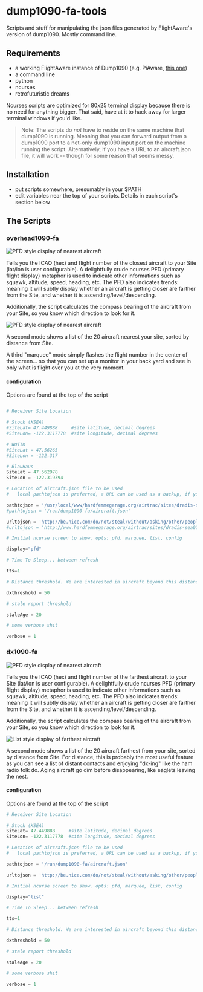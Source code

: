 # dump1090-fa-tools
Scripts and stuff for manipulating the json files generated by FlightAware's version of dump1090. Mostly command line.

## Requirements
- a working FlightAware instance of Dump1090 (e.g. PiAware, [this one](https://github.com/flightaware/dump1090))
- a command line
- python
- ncurses
- retrofuturistic dreams

Ncurses scripts are optimized for 80x25 terminal display because there is no need for anything bigger. That said, have at it to hack away for larger terminal windows if you'd like.

> Note: The scripts do *not* have to reside on the same machine that dump1090 is running. Meaning that you can forward output from a dump1090 port to a net-only dump1090 input port on the machine running the script. Alternatively, if you have a URL to an aircraft.json file, it will work -- though for some reason that seems messy.

## Installation
- put scripts somewhere, presumably in your $PATH
- edit variables near the top of your scripts. Details in each script's section below


## The Scripts

### overhead1090-fa

![PFD style display of nearest aircraft](https://github.com/hardfemmegarage/dump1090-fa-tools/blob/screenshots/overhead1090-fa-PFD.png)

Tells you the ICAO (hex) and flight number of the closest aircraft to your Site (lat/lon is user configurable). A delightfully crude ncurses PFD (primary flight display) metaphor is used to indicate other informations such as squawk, altitude, speed, heading, etc. The PFD also indicates trends: meaning it will subtly display whether an aircraft is getting closer are farther from the Site, and whether it is ascending/level/descending.

Additionally, the script calculates the compass bearing of the aircraft from your Site, so you know which direction to look for it.

![PFD style display of nearest aircraft](https://github.com/hardfemmegarage/dump1090-fa-tools/blob/screenshots/overhead1090-fa-LIST.png)

A second mode shows a list of the 20 aircraft nearest your site, sorted by distance from Site.

A third "marquee" mode simply flashes the flight number in the center of the screen... so that you can set up a monitor in your back yard and see in only what is flight over you at the very moment.

#### configuration

Options are found at the top of the script

```python

# Receiver Site Location

# Stock (KSEA)
#SiteLat= 47.449888     #site latitude, decimal degrees
#SiteLon= -122.3117778  #site longitude, decimal degrees

# WOTIK
#SiteLat = 47.56265
#SiteLon = -122.317

# BlauHaus
SiteLat = 47.562978
SiteLon = -122.319394

# Location of aircraft.json file to be used
#   local pathtojson is preferred, a URL can be used as a backup, if you must

pathtojson = '/usr/local/www/hardfemmegarage.org/airtrac/sites/dradis-sea01/data/aircraft.json'
#pathtojson = '/run/dump1090-fa/aircraft.json'

urltojson = 'http://be.nice.com/do/not/steal/without/asking/other/peoples/aircraft.json'
#urltojson = 'http://www.hardfemmegarage.org/airtrac/sites/dradis-sea01/data/aircraft.json'

# Initial ncurse screen to show. opts: pfd, marquee, list, config

display="pfd"

# Time To Sleep... between refresh

tts=1

# Distance threshold. We are interested in aircraft beyond this distance from Site

dxthreshold = 50

# stale report threshold

staleAge = 20

# some verbose shit

verbose = 1

```

### dx1090-fa


![PFD style display of nearest aircraft](https://github.com/hardfemmegarage/dump1090-fa-tools/blob/screenshots/dx1090-fa-PFD.png)

Tells you the ICAO (hex) and flight number of the farthest aircraft to your Site (lat/lon is user configurable). A delightfully crude ncurses PFD (primary flight display) metaphor is used to indicate other informations such as squawk, altitude, speed, heading, etc. The PFD also indicates trends: meaning it will subtly display whether an aircraft is getting closer are farther from the Site, and whether it is ascending/level/descending.


Additionally, the script calculates the compass bearing of the aircraft from your Site, so you know which direction to look for it.


![List style display of farthest aircraft](https://github.com/hardfemmegarage/dump1090-fa-tools/blob/screenshots/dx1090-fa-LIST.png)

A second mode shows a list of the 20 aircraft farthest from your site, sorted by distance from Site. For distance, this is probably the most useful feature as you can see a list of distant contacts and enjoying "dx-ing" like the ham radio folk do. Aging aircraft go dim before disappearing, like eaglets leaving the nest.

#### configuration

Options are found at the top of the script

```python
# Receiver Site Location

# Stock (KSEA)
SiteLat= 47.449888     #site latitude, decimal degrees
SiteLon= -122.3117778  #site longitude, decimal degrees

# Location of aircraft.json file to be used
#   local pathtojson is preferred, a URL can be used as a backup, if you must

pathtojson = '/run/dump1090-fa/aircraft.json'

urltojson = 'http://be.nice.com/do/not/steal/without/asking/other/peoples/aircraft.json'

# Initial ncurse screen to show. opts: pfd, marquee, list, config

display="list"

# Time To Sleep... between refresh

tts=1

# Distance threshold. We are interested in aircraft beyond this distance from Site

dxthreshold = 50

# stale report threshold

staleAge = 20

# some verbose shit

verbose = 1

```
